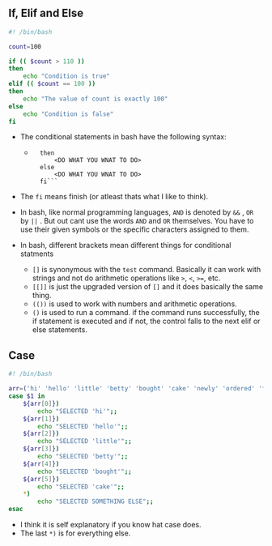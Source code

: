 ## If, Elif and Else
```bash
#! /bin/bash

count=100

if (( $count > 110 ))
then
	echo "Condition is true"
elif (( $count == 100 ))
then
	echo "The value of count is exactly 100"
else
	echo "Condition is false"
fi
```

+ The conditional statements in bash have the following syntax:
	+ ```if (( condition ))
	    then
		    <DO WHAT YOU WNAT TO DO>
		else
			<DO WHAT YOU WNAT TO DO>
		fi```

+ The `fi` means finish (or atleast thats what I like to think).
+ In bash, like normal programming languages, `AND` is denoted by `&&` , `OR` by `||` . But out cant use the words  `AND` and `OR` themselves. You have to use their given symbols or the specific characters assigned to them.

+ In bash, different brackets mean different things for conditional statments
	+ `[]` is synonymous with the `test` command. Basically it can work with strings and not do arithmetic operations like `>`, `<`, `>=`, etc.
	+ `[[]]` is just the upgraded version of `[]` and it does basically the same thing.
	+ `(())` is used to work with numbers and arithmetic operations.
	+ `()` is used to run a command. if the command runs successfully, the if statement is executed and if not, the control falls to the next elif or else statements.


## Case
```bash
#! /bin/bash

arr=('hi' 'hello' 'little' 'betty' 'bought' 'cake' 'newly' 'ordered' 'from' 'new' 'york')
case $1 in
	${arr[0]})
		echo "SELECTED 'hi'";;
	${arr[1]})
		echo "SELECTED 'hello'";;
	${arr[2]})
		echo "SELECTED 'little'";;
	${arr[3]})
		echo "SELECTED 'betty'";;
	${arr[4]})
		echo "SELECTED 'bought'";;
	${arr[5]})
		echo "SELECTED 'cake'";;
	*)
		echo "SELECTED SOMETHING ELSE";;
esac
```

+ I think it is self explanatory if you know hat case does. 
+ The last `*)` is for everything else.